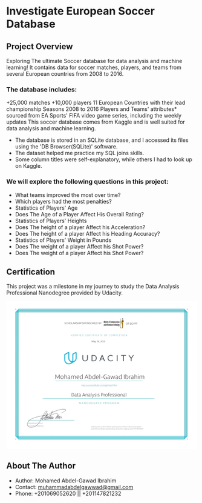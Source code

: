 # Investigate European Soccer Database

## Project Overview

Exploring The ultimate Soccer database for data analysis and machine learning!
It contains data for soccer matches, players, and teams from several European countries from 2008 to 2016.

### The database includes:
+25,000 matches +10,000 players 11 European Countries with their lead championship Seasons 2008
to 2016 Players and Teams' attributes* sourced from EA Sports' FIFA video game series,
including the weekly updates This soccer database comes from Kaggle and is well suited for data analysis and machine learning.

* The database is stored in an SQLite database, and I accessed its files using the 'DB Browser(SQLite)' software.
* The dataset helped me practice my SQL joins skills.
* Some column titles were self-explanatory, while others I had to look up on Kaggle.

### We will explore the following questions in this project:

* What teams improved the most over time?
* Which players had the most penalties?
* Statistics of Players' Age
* Does The Age of a Player Affect His Overall Rating?
* Statistics of Players' Heights
* Does The height of a player Affect his Acceleration?
* Does The height of a player Affect his Heading Accuracy?
* Statistics of Players' Weight in Pounds
* Does The weight of a player Affect his Shot Power?
* Does The weight of a player Affect his Shot Power?

## Certification

This project was a milestone in my journey to study the Data Analysis Professional Nanodegree provided by Udacity.

[![Advanced Data Analysis Nanodegree by Udacity](Udacity_Nanodegree_Graduation_Certificate.jpg)](https://confirm.udacity.com/5G4S74GJ "Advanced Data Analysis Nanodegree by Udacity")

## About The Author

* Author: Mohamed Abdel-Gawad Ibrahim
* Contact: muhammadabdelgawwad@gmail.com
* Phone: +201069052620 || +201147821232

